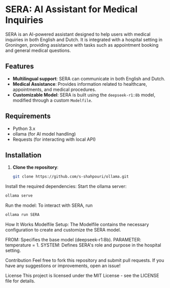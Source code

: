 # SERA: AI Assistant for Medical Inquiries

SERA is an AI-powered assistant designed to help users with medical inquiries in both English and Dutch. It is integrated with a hospital setting in Groningen, providing assistance with tasks such as appointment booking and general medical questions.

## Features

- **Multilingual support**: SERA can communicate in both English and Dutch.
- **Medical Assistance**: Provides information related to healthcare, appointments, and medical procedures.
- **Customizable Model**: SERA is built using the `deepseek-r1:8b` model, modified through a custom `Modelfile`.

## Requirements

- Python 3.x
- ollama (for AI model handling)
- Requests (for interacting with local API)

## Installation

1. **Clone the repository**:
   ```bash
   git clone https://github.com/s-shahpouri/ollama.git
   ```
   
Install the required dependencies:
Start the ollama server:

   ```bash
   ollama serve
   ```
Run the model: To interact with SERA, run

   ```bash
   ollama run SERA
   ```
How It Works
Modelfile Setup: The Modelfile contains the necessary configuration to create and customize the SERA model.

FROM: Specifies the base model (deepseek-r1:8b).
PARAMETER:  temperature = 1.
SYSTEM: Defines SERA's role and purpose in the hospital setting.


Contribution
Feel free to fork this repository and submit pull requests. If you have any suggestions or improvements, open an issue!

License
This project is licensed under the MIT License - see the LICENSE file for details.







